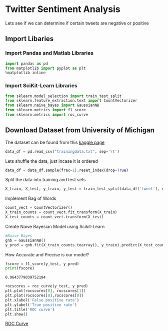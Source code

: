 
# Twitter Sentiment Analysis

Lets see if we can determine if certain tweets are negative or positive

## Import Libaries

### Import Pandas and Matlab Libraries


```python
import pandas as pd
from matplotlib import pyplot as plt
%matplotlib inline
```

### Import SciKit-Learn Libraries


```python
from sklearn.model_selection import train_test_split
from sklearn.feature_extraction.text import CountVectorizer
from sklearn.naive_bayes import GaussianNB
from sklearn.metrics import f1_score
from sklearn.metrics import roc_curve
```

## Download Dataset from University of Michigan

The dataset can be found from this [kaggle page](https://www.kaggle.com/c/si650winter11)


```python
data_df = pd.read_csv("trainingdata.txt", sep='\t')
```

Lets shuffle the data, just incase it is ordered


```python
data_df = data_df.sample(frac=1).reset_index(drop=True)
```

Split the data into training and test sets


```python
X_train, X_test, y_train, y_test = train_test_split(data_df['tweet'], data_df['label'])
```

Implement Bag of Words 


```python
count_vect = CountVectorizer()
X_train_counts = count_vect.fit_transform(X_train)
X_test_counts = count_vect.transform(X_test)
```

Create Naive Bayesian Model using Scikit-Learn


```python
#Naive Bayes 
gnb = GaussianNB()
y_pred = gnb.fit(X_train_counts.toarray(), y_train).predict(X_test_counts.toarray())
```

How Accurate and Precise is our model?


```python
fscore = f1_score(y_test, y_pred)
print(fscore)
```

    0.9643779039752194
    


```python
rocscores = roc_curve(y_test, y_pred)
plt.plot(rocscores[0], rocscores[1])
plt.plot(rocscores[0],rocscores[0])
plt.xlabel('False positive rate')
plt.ylabel('True positive rate')
plt.title('ROC curve')
plt.show()
```


[ROC Curve](Graphs/ROC_Curve.png)

